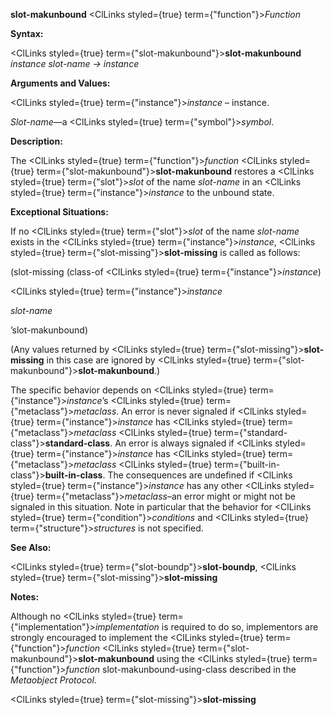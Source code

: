**slot-makunbound** <ClLinks styled={true} term={"function"}><i>Function</i></ClLinks> 



**Syntax:** 



<ClLinks styled={true} term={"slot-makunbound"}><b>slot-makunbound</b></ClLinks> *instance slot-name → instance* 



**Arguments and Values:** 



<ClLinks styled={true} term={"instance"}><i>instance</i></ClLinks> – instance. 



*Slot-name*—a <ClLinks styled={true} term={"symbol"}><i>symbol</i></ClLinks>. 



**Description:** 



The <ClLinks styled={true} term={"function"}><i>function</i></ClLinks> <ClLinks styled={true} term={"slot-makunbound"}><b>slot-makunbound</b></ClLinks> restores a <ClLinks styled={true} term={"slot"}><i>slot</i></ClLinks> of the name *slot-name* in an <ClLinks styled={true} term={"instance"}><i>instance</i></ClLinks> to the unbound state. 



**Exceptional Situations:** 



If no <ClLinks styled={true} term={"slot"}><i>slot</i></ClLinks> of the name *slot-name* exists in the <ClLinks styled={true} term={"instance"}><i>instance</i></ClLinks>, <ClLinks styled={true} term={"slot-missing"}><b>slot-missing</b></ClLinks> is called as follows: 



(slot-missing (class-of <ClLinks styled={true} term={"instance"}><i>instance</i></ClLinks>) 



<ClLinks styled={true} term={"instance"}><i>instance</i></ClLinks> 



*slot-name* 



’slot-makunbound) 



(Any values returned by <ClLinks styled={true} term={"slot-missing"}><b>slot-missing</b></ClLinks> in this case are ignored by <ClLinks styled={true} term={"slot-makunbound"}><b>slot-makunbound</b></ClLinks>.) 



The specific behavior depends on <ClLinks styled={true} term={"instance"}><i>instance</i></ClLinks>’s <ClLinks styled={true} term={"metaclass"}><i>metaclass</i></ClLinks>. An error is never signaled if <ClLinks styled={true} term={"instance"}><i>instance</i></ClLinks> has <ClLinks styled={true} term={"metaclass"}><i>metaclass</i></ClLinks> <ClLinks styled={true} term={"standard-class"}><b>standard-class</b></ClLinks>. An error is always signaled if <ClLinks styled={true} term={"instance"}><i>instance</i></ClLinks> has <ClLinks styled={true} term={"metaclass"}><i>metaclass</i></ClLinks> <ClLinks styled={true} term={"built-in-class"}><b>built-in-class</b></ClLinks>. The consequences are undefined if <ClLinks styled={true} term={"instance"}><i>instance</i></ClLinks> has any other <ClLinks styled={true} term={"metaclass"}><i>metaclass</i></ClLinks>–an error might or might not be signaled in this situation. Note in particular that the behavior for <ClLinks styled={true} term={"condition"}><i>conditions</i></ClLinks> and <ClLinks styled={true} term={"structure"}><i>structures</i></ClLinks> is not specified. 



**See Also:** 



<ClLinks styled={true} term={"slot-boundp"}><b>slot-boundp</b></ClLinks>, <ClLinks styled={true} term={"slot-missing"}><b>slot-missing</b></ClLinks> 



**Notes:** 



Although no <ClLinks styled={true} term={"implementation"}><i>implementation</i></ClLinks> is required to do so, implementors are strongly encouraged to implement the <ClLinks styled={true} term={"function"}><i>function</i></ClLinks> <ClLinks styled={true} term={"slot-makunbound"}><b>slot-makunbound</b></ClLinks> using the <ClLinks styled={true} term={"function"}><i>function</i></ClLinks> slot-makunbound-using-class described in the *Metaobject Protocol*. 







 



 



<ClLinks styled={true} term={"slot-missing"}><b>slot-missing</b></ClLinks> 



